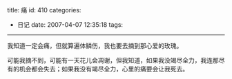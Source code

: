 title: 痛
id: 410
categories:
  - 日记
date: 2007-04-07 12:35:18
tags:
---

我知道一定会痛，但就算遍体鳞伤，我也要去摘到那心爱的玫瑰。

可能我摘不到，可能有一天花儿会凋谢，但我知道，如果我没竭尽全力，我连那尽有的机会都会失去；如果我没有竭尽全力，心里的痛要会让我死去。